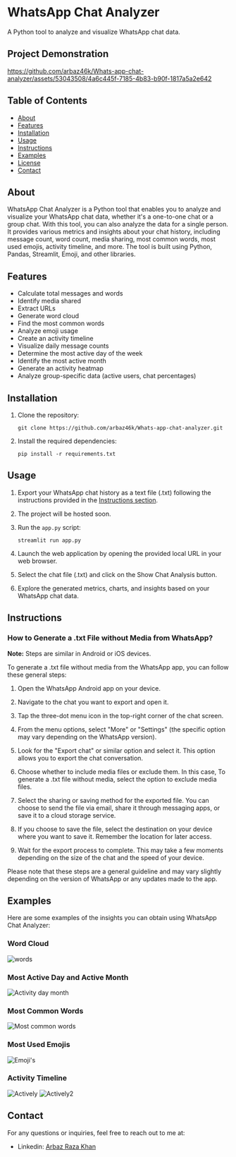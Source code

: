 # WhatsApp Chat Analyzer

A Python tool to analyze and visualize WhatsApp chat data.

## Project Demonstration
https://github.com/arbaz46k/Whats-app-chat-analyzer/assets/53043508/4a6c445f-7185-4b83-b90f-1817a5a2e642

## Table of Contents

- [About](#about)
- [Features](#features)
- [Installation](#installation)
- [Usage](#usage)
- [Instructions](#instructions)
- [Examples](#examples)
- [License](#license)
- [Contact](#contact)

## About

WhatsApp Chat Analyzer is a Python tool that enables you to analyze and visualize your WhatsApp chat data, whether it's a one-to-one chat or a group chat. With this tool, you can also analyze the data for a single person. It provides various metrics and insights about your chat history, including message count, word count, media sharing, most common words, most used emojis, activity timeline, and more. The tool is built using Python, Pandas, Streamlit, Emoji, and other libraries.

## Features

- Calculate total messages and words
- Identify media shared
- Extract URLs
- Generate word cloud
- Find the most common words
- Analyze emoji usage
- Create an activity timeline
- Visualize daily message counts
- Determine the most active day of the week
- Identify the most active month
- Generate an activity heatmap
- Analyze group-specific data (active users, chat percentages)

## Installation

1. Clone the repository:

   ```shell
   git clone https://github.com/arbaz46k/Whats-app-chat-analyzer.git
   ```

2. Install the required dependencies:

   ```shell
   pip install -r requirements.txt
   ```

## Usage

1. Export your WhatsApp chat history as a text file (.txt) following the instructions provided in the [Instructions section](#instructions).

2. The project will be hosted soon.

3. Run the `app.py` script:

   ```shell
   streamlit run app.py
   ```

4. Launch the web application by opening the provided local URL in your web browser.

5. Select the chat file (.txt) and click on the Show Chat Analysis button.

6. Explore the generated metrics, charts, and insights based on your WhatsApp chat data.

## Instructions

### How to Generate a .txt File without Media from WhatsApp?

**Note:** Steps are similar in Android or iOS devices.

To generate a .txt file without media from the WhatsApp app, you can follow these general steps:

1. Open the WhatsApp Android app on your device.

2. Navigate to the chat you want to export and open it.

3. Tap the three-dot menu icon in the top-right corner of the chat screen.

4. From the menu options, select "More" or "Settings" (the specific option may vary depending on the WhatsApp version).

5. Look for the "Export chat" or similar option and select it. This option allows you to export the chat conversation.

6. Choose whether to include media files or exclude them. In this case, To generate a .txt file without media, select the option to exclude media files.

7. Select the sharing or saving method for the exported file. You can choose to send the file via email, share it through messaging apps, or save it to a cloud storage service.

8. If you choose to save the file, select the destination on your device where you want to save it. Remember the location for later access.

9. Wait for the export process to complete. This may take a few moments depending on the size of the chat and the speed of your device.

Please note that these steps are a general guideline and may vary slightly depending on the version of WhatsApp or any updates made to the app.

## Examples

Here are some examples of the insights you can obtain using WhatsApp Chat Analyzer:

### Word Cloud

![words](https://github.com/arbaz46k/Whats-app-chat-analyzer/assets/53043508/974c7a62-e699-4811-bde3-875d6ca19611)

### Most Active Day and Active Month

![Activity day month](https://github.com/arbaz46k/Whats-app-chat-analyzer/assets/53043508/059ad8dd-8de9-4830-a372-fba9c83624a3)

### Most Common Words


![Most common words](https://github.com/arbaz46k/Whats-app-chat-analyzer/assets/53043508/90801867-9742-4152-aea4-4958df8e4ad8)

### Most Used Emojis

![Emoji's](https://github.com/arbaz46k/Whats-app-chat-analyzer/assets/53043508/fb40e939-f1fb-43ae-bcdd-dee6cc172f61)

### Activity Timeline

![Actively](https://github.com/arbaz46k/Whats-app-chat-analyzer/assets/53043508/cfd4a69b-8175-4d1d-9fd7-9b538e16d233)
![Actively2](https://github.com/arbaz46k/Whats-app-chat-analyzer/assets/53043508/2384ff5e-c428-4dab-9ac4-914f06398911)


## Contact


For any questions or inquiries, feel free to reach out to me at:

- Linkedin: [Arbaz Raza Khan](https://www.linkedin.com/in/arbaz-raza-khan-b22a79257/)
